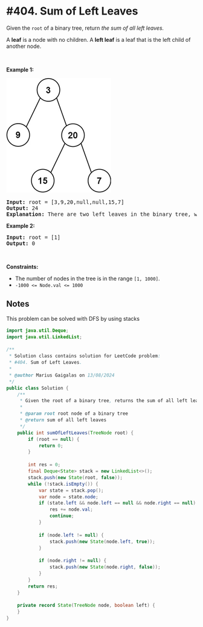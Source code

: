 # #404. Sum of Left Leaves

<p>Given the <code>root</code> of a binary tree, return <em>the sum of all left leaves.</em></p>

<p>A <strong>leaf</strong> is a node with no children. A <strong>left leaf</strong> is a leaf that is the left child of another node.</p>

<p>&nbsp;</p>
<p><strong class="example">Example 1:</strong></p>
<img alt="" src="ex1.jpg" style="width: 277px; height: 302px;">
<pre><strong>Input:</strong> root = [3,9,20,null,null,15,7]
<strong>Output:</strong> 24
<strong>Explanation:</strong> There are two left leaves in the binary tree, with values 9 and 15 respectively.
</pre>

<p><strong class="example">Example 2:</strong></p>

<pre><strong>Input:</strong> root = [1]
<strong>Output:</strong> 0
</pre>

<p>&nbsp;</p>
<p><strong>Constraints:</strong></p>

<ul>
	<li>The number of nodes in the tree is in the range <code>[1, 1000]</code>.</li>
	<li><code>-1000 &lt;= Node.val &lt;= 1000</code></li>
</ul>

## Notes

This problem can be solved with DFS by using stacks

```java
import java.util.Deque;
import java.util.LinkedList;

/**
 * Solution class contains solution for LeetCode problem:
 * #404. Sum of Left Leaves.
 *
 * @author Marius Gaigalas on 13/08/2024
 */
public class Solution {
    /**
     * Given the root of a binary tree, returns the sum of all left leaves.
     *
     * @param root root node of a binary tree
     * @return sum of all left leaves
     */
    public int sumOfLeftLeaves(TreeNode root) {
        if (root == null) {
            return 0;
        }

        int res = 0;
        final Deque<State> stack = new LinkedList<>();
        stack.push(new State(root, false));
        while (!stack.isEmpty()) {
            var state = stack.pop();
            var node = state.node;
            if (state.left && node.left == null && node.right == null) {
                res += node.val;
                continue;
            }

            if (node.left != null) {
                stack.push(new State(node.left, true));
            }

            if (node.right != null) {
                stack.push(new State(node.right, false));
            }
        }
        return res;
    }

    private record State(TreeNode node, boolean left) {
    }
}
```